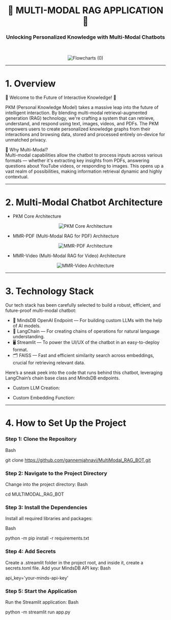 <h1 align='center'>🤖 MULTI-MODAL RAG APPLICATION 🤖</h1>
<h3 align='center'>Unlocking Personalized Knowledge with Multi-Modal Chatbots</h3>
<br>

<p align="center">
  <img src="https://github.com/user-attachments/assets/6f2bc880-fd32-41e1-b3b6-913e1592ff0a" alt="Flowcharts (0)">
</p>

---

# 1. Overview
🌟 Welcome to the Future of Interactive Knowledge! 🌟

PKM (Personal Knowledge Model) takes a massive leap into the future of intelligent interaction. By blending multi-modal retrieval-augmented generation (RAG) technology, we're crafting a system that can retrieve, understand, and respond using text, images, videos, and PDFs. The PKM empowers users to create personalized knowledge graphs from their interactions and browsing data, stored and processed entirely on-device for unmatched privacy.

🚀 Why Multi-Modal?  
Multi-modal capabilities allow the chatbot to process inputs across various formats — whether it's extracting key insights from PDFs, answering questions about YouTube videos, or responding to images. This opens up a vast realm of possibilities, making information retrieval dynamic and highly contextual.

---

# 2. Multi-Modal Chatbot Architecture

- PKM Core Architecture
<p align="center">
  <img src="https://github.com/chakka-guna-sekhar-venkata-chennaiah/Mutli-Modal-RAG-ChaBot/assets/110555361/1cb2a4aa-1a11-4b6d-875b-d9676c98edc8" alt="PKM Core Architecture">
</p>

- MMR-PDF (Multi-Modal RAG for PDF) Architecture
<p align="center">
  <img src="https://github.com/chakka-guna-sekhar-venkata-chennaiah/Mutli-Modal-RAG-ChaBot/assets/110555361/8e0788c4-8b87-4221-9d5a-9707ccccfce4" alt="MMR-PDF Architecture">
</p>

- MMR-Video (Multi-Modal RAG for Video) Architecture
<p align="center">
  <img src="https://github.com/chakka-guna-sekhar-venkata-chennaiah/Mutli-Modal-RAG-ChaBot/assets/110555361/ce045df8-f3c5-4d26-adc4-8fdb2540aa1f" alt="MMR-Video Architecture">
</p>

---

# 3. Technology Stack
Our tech stack has been carefully selected to build a robust, efficient, and future-proof multi-modal chatbot:

- 🧠 MindsDB OpenAI Endpoint — For building custom LLMs with the help of AI models.  
- 🧩 LangChain — For creating chains of operations for natural language understanding.  
- 🖥️ Streamlit — To power the UI/UX of the chatbot in an easy-to-deploy format.  
- 🗂️ FAISS — Fast and efficient similarity search across embeddings, crucial for retrieving relevant data.

Here’s a sneak peek into the code that runs behind this chatbot, leveraging LangChain’s chain base class and MindsDB endpoints.

- Custom LLM Creation:


- Custom Embedding Function:


---

# 4. How to Set Up the Project
### Step 1: Clone the Repository
Bash

git clone https://github.com/gannemjahnavi/MultiModal_RAG_BOT.git

### Step 2: Navigate to the Project Directory
Change into the project directory:
Bash

cd MULTIMODAL_RAG_BOT
### Step 3: Install the Dependencies
Install all required libraries and packages:

Bash

python -m pip install -r requirements.txt
### Step 4: Add Secrets
Create a .streamlit folder in the project root, and inside it, create a secrets.toml file. 
Add your MindsDB API key:
Bash

api_key='your-minds-api-key'
### Step 5: Start the Application
Run the Streamlit application:
Bash

python -m streamlit run app.py
